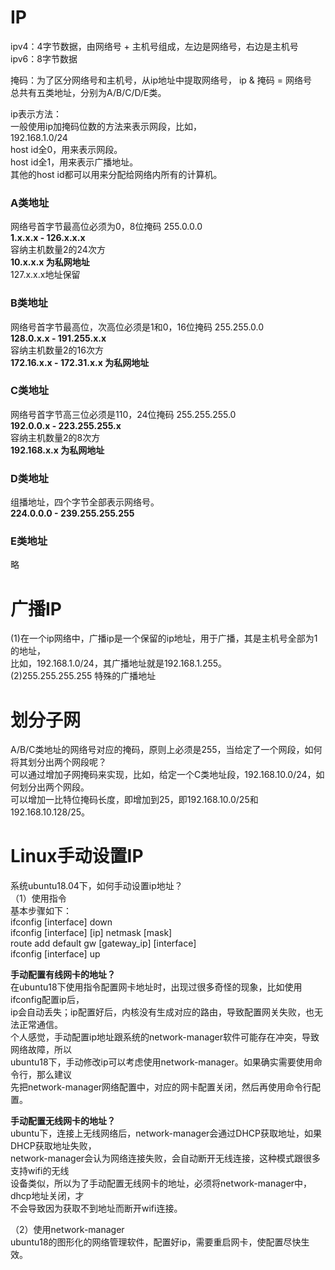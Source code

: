 # IP            
            
ipv4：4字节数据，由网络号 + 主机号组成，左边是网络号，右边是主机号            
ipv6：8字节数据            
            
掩码：为了区分网络号和主机号，从ip地址中提取网络号， ip & 掩码 = 网络号              
总共有五类地址，分别为A/B/C/D/E类。             
        
ip表示方法：          
一般使用ip加掩码位数的方法来表示网段，比如，          
192.168.1.0/24          
host id全0，用来表示网段。          
host id全1，用来表示广播地址。          
其他的host id都可以用来分配给网络内所有的计算机。          
          
### A类地址          
网络号首字节最高位必须为0，8位掩码 255.0.0.0            
**1.x.x.x - 126.x.x.x**            
容纳主机数量2的24次方            
**10.x.x.x 为私网地址**            
127.x.x.x地址保留            
            
            
### B类地址          
网络号首字节最高位，次高位必须是1和0，16位掩码 255.255.0.0            
**128.0.x.x - 191.255.x.x**               
容纳主机数量2的16次方            
**172.16.x.x - 172.31.x.x 为私网地址**            
            
            
### C类地址          
网络号首字节高三位必须是110，24位掩码 255.255.255.0            
**192.0.0.x - 223.255.255.x**            
容纳主机数量2的8次方            
**192.168.x.x 为私网地址**            
            
        
### D类地址            
组播地址，四个字节全部表示网络号。          
**224.0.0.0 - 239.255.255.255**          
          
            
### E类地址            
略          
        
# 广播IP        
(1)在一个ip网络中，广播ip是一个保留的ip地址，用于广播，其是主机号全部为1的地址，          
   比如，192.168.1.0/24，其广播地址就是192.168.1.255。          
(2)255.255.255.255 特殊的广播地址    
    
# 划分子网            
A/B/C类地址的网络号对应的掩码，原则上必须是255，当给定了一个网段，如何将其划分出两个网段呢？    
可以通过增加子网掩码来实现，比如，给定一个C类地址段，192.168.10.0/24，如何划分出两个网段。  
可以增加一比特位掩码长度，即增加到25，即192.168.10.0/25和192.168.10.128/25。  
      
# Linux手动设置IP      
系统ubuntu18.04下，如何手动设置ip地址？        
（1）使用指令        
基本步骤如下：        
ifconfig  [interface]  down       
ifconfig  [interface]  [ip]  netmask  [mask]       
route add default gw [gateway_ip] [interface]     
ifconfig  [interface]  up       
    
**手动配置有线网卡的地址？**    
在ubuntu18下使用指令配置网卡地址时，出现过很多奇怪的现象，比如使用ifconfig配置ip后，      
ip会自动丢失；ip配置好后，内核没有生成对应的路由，导致配置网关失败，也无法正常通信。        
个人感觉，手动配置ip地址跟系统的network-manager软件可能存在冲突，导致网络故障，所以      
ubuntu18下，手动修改ip可以考虑使用network-manager。如果确实需要使用命令行，那么建议      
先把network-manager网络配置中，对应的网卡配置关闭，然后再使用命令行配置。      
    
**手动配置无线网卡的地址？**    
ubuntu下，连接上无线网络后，network-manager会通过DHCP获取地址，如果DHCP获取地址失败，    
network-manager会认为网络连接失败，会自动断开无线连接，这种模式跟很多支持wifi的无线    
设备类似，所以为了手动配置无线网卡的地址，必须将network-manager中，dhcp地址关闭，才    
不会导致因为获取不到地址而断开wifi连接。    
      
（2）使用network-manager      
ubuntu18的图形化的网络管理软件，配置好ip，需要重启网卡，使配置尽快生效。        
